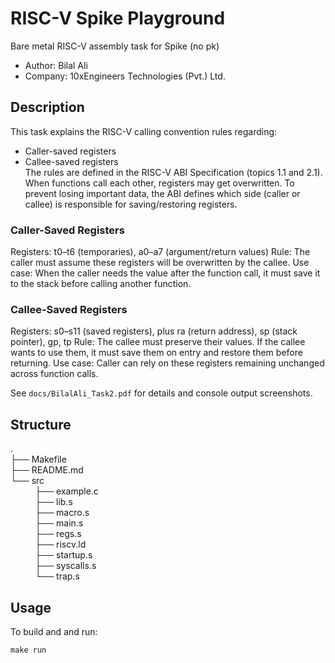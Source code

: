 # RISC-V Spike Playground
Bare metal RISC-V assembly task for Spike (no pk) <br>
- Author: Bilal Ali <br>
- Company: 10xEngineers Technologies (Pvt.) Ltd.

## Description

This task explains the RISC-V calling convention rules regarding:<br>
- Caller-saved registers<br>
- Callee-saved registers<br>
The rules are defined in the RISC-V ABI Specification (topics 1.1 and 2.1).<br>
When functions call each other, registers may get overwritten. To prevent losing important data, the ABI defines which side (caller or callee) is responsible for saving/restoring registers.<br>
### Caller-Saved Registers
Registers: t0–t6 (temporaries), a0–a7 (argument/return values)
Rule: The caller must assume these registers will be overwritten by the callee.
Use case: When the caller needs the value after the function call, it must save it to the stack before calling another function.
### Callee-Saved Registers
Registers: s0–s11 (saved registers), plus ra (return address), sp (stack pointer), gp, tp
Rule: The callee must preserve their values. If the callee wants to use them, it must save them on entry and restore them before returning.
Use case: Caller can rely on these registers remaining unchanged across function calls.

See `docs/BilalAli_Task2.pdf` for details and console output screenshots.
## Structure

.<br>
├── Makefile<br>
├── README.md<br>
└── src<br>
&nbsp;&nbsp;&nbsp;&nbsp;&nbsp;&nbsp;&nbsp;&nbsp;&nbsp;&nbsp;├── example.c<br>
&nbsp;&nbsp;&nbsp;&nbsp;&nbsp;&nbsp;&nbsp;&nbsp;&nbsp;&nbsp;├── lib.s<br>
&nbsp;&nbsp;&nbsp;&nbsp;&nbsp;&nbsp;&nbsp;&nbsp;&nbsp;&nbsp;├── macro.s<br>
&nbsp;&nbsp;&nbsp;&nbsp;&nbsp;&nbsp;&nbsp;&nbsp;&nbsp;&nbsp;├── main.s<br>
&nbsp;&nbsp;&nbsp;&nbsp;&nbsp;&nbsp;&nbsp;&nbsp;&nbsp;&nbsp;├── regs.s<br>
&nbsp;&nbsp;&nbsp;&nbsp;&nbsp;&nbsp;&nbsp;&nbsp;&nbsp;&nbsp;├── riscv.ld<br>
&nbsp;&nbsp;&nbsp;&nbsp;&nbsp;&nbsp;&nbsp;&nbsp;&nbsp;&nbsp;├── startup.s<br>
&nbsp;&nbsp;&nbsp;&nbsp;&nbsp;&nbsp;&nbsp;&nbsp;&nbsp;&nbsp;├── syscalls.s<br>
&nbsp;&nbsp;&nbsp;&nbsp;&nbsp;&nbsp;&nbsp;&nbsp;&nbsp;&nbsp;└── trap.s<br>


## Usage

To build and and run:

`make run`



